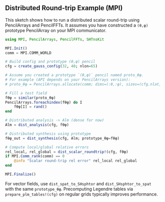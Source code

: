 ## Distributed Round-trip Example (MPI)

This sketch shows how to run a distributed scalar round-trip using PencilArrays
and PencilFFTs. It assumes you have constructed a `(θ,φ)` prototype PencilArray
on your MPI communicator.

```julia
using MPI, PencilArrays, PencilFFTs, SHTnsKit

MPI.Init()
comm = MPI.COMM_WORLD

# Build config and prototype (θ,φ) pencil
cfg = create_gauss_config(32, 40; nlon=65)

# Assume you created a prototype `(θ,φ)` pencil named proto_θφ.
# For example (API depends on your PencilArrays version):
# proto_θφ = PencilArrays.allocate(comm; dims=(:θ,:φ), sizes=(cfg.nlat, cfg.nlon), eltype=Float64)

# Fill a test field
fθφ = similar(proto_θφ)
PencilArrays.foreachindex(fθφ) do I
    fθφ[I] = rand()
end

# Distributed analysis -> Alm (dense for now)
Alm = dist_analysis(cfg, fθφ)

# Distributed synthesis using prototype
fθφ_out = dist_synthesis(cfg, Alm; prototype_θφ=fθφ)

# Compute local/global relative errors
rel_local, rel_global = dist_scalar_roundtrip!(cfg, fθφ)
if MPI.Comm_rank(comm) == 0
    @info "Scalar round-trip rel error" rel_local rel_global
end

MPI.Finalize()
```

For vector fields, use `dist_spat_to_SHsphtor` and `dist_SHsphtor_to_spat` with the
same `prototype_θφ`. Precomputing Legendre tables via `prepare_plm_tables!(cfg)` on
regular grids typically improves performance.
